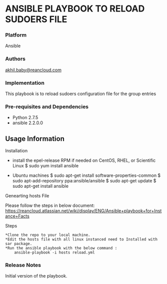 ANSIBLE PLAYBOOK TO RELOAD SUDOERS FILE
============================================
### Platform
Ansible
### Authors
akhil.baby@reancloud.com

### Implementation
This playbook is to reload sudoers configuration file for the group entries
### Pre-requisites and Dependencies
* Python 2.7.5
* ansible 2.2.0.0

## Usage Information
Installation

* install the epel-release RPM if needed on CentOS, RHEL, or Scientific Linux
$ sudo yum install ansible

* Ubuntu machines
$ sudo apt-get install software-properties-common
$ sudo apt-add-repository ppa:ansible/ansible
$ sudo apt-get update
$ sudo apt-get install ansible

Genearting hosts File

Please follow the steps in below document:
https://reancloud.atlassian.net/wiki/display/ENG/Ansible+playbook+for+Instance+Facts

Steps 

	*Clone the repo to your local machine.
	*Edit the hosts file with all linux instanced need to Installed with sar package.
	*Run the ansible playbook with the below command :
		ansible-playbook -i hosts reload.yml

### Release Notes

Initial version of the playbook.
